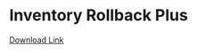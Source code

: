 # Inventory Rollback Plus
[Download Link](https://www.spigotmc.org/resources/inventory-rollback-plus-1-8-1-20-x.85811/)

